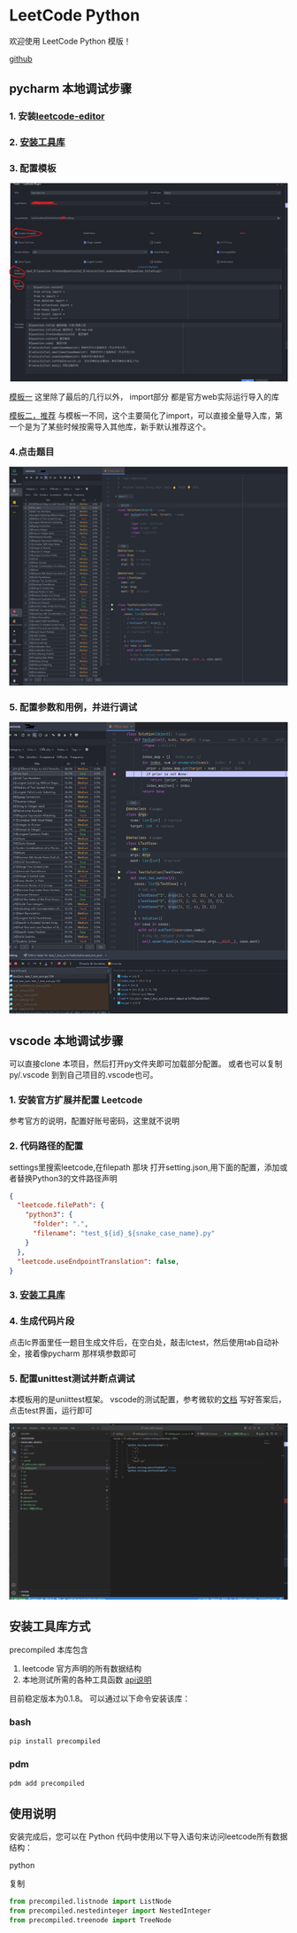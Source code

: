 # LeetCode Python 

欢迎使用 LeetCode Python 模版！

[github](https://github.com/zonewave/leetcode-precompiled)

## pycharm 本地调试步骤

### 1. 安装[leetcode-editor](https://github.com/shuzijun/leetcode-editor)

### 2. [安装工具库](#安装工具库方式)

### 3. 配置模板

![settingimag](./img/templatesetting.jpg)

[模板一](./jetbrain_editor_template.md)
这里除了最后的几行以外， import部分 都是官方web实际运行导入的库

[模板二，推荐](./jetbrain_editor_template2.md)
与模板一不同，这个主要简化了import，可以直接全量导入库，第一个是为了某些时候按需导入其他库，新手默认推荐这个。

### 4.点击题目

![init](./img/init.jpg)

### 5. 配置参数和用例，并进行调试

![debug](./img/debug.jpg)

## vscode 本地调试步骤

可以直接clone 本项目，然后打开py文件夹即可加载部分配置。
或者也可以复制py/.vscode 到到自己项目的.vscode也可。
### 1. 安装官方扩展并配置 Leetcode

参考官方的说明，配置好账号密码，这里就不说明

### 2. 代码路径的配置

settings里搜索leetcode,在filepath 那块 打开setting.json,用下面的配置，添加或者替换Python3的文件路径声明

```json
{
  "leetcode.filePath": {
    "python3": {
      "folder": ".",
      "filename": "test_${id}_${snake_case_name}.py"
    }
  },
  "leetcode.useEndpointTranslation": false,
}
```

### 3. [安装工具库](#安装工具库方式)

### 4. 生成代码片段

点击lc界面里任一题目生成文件后，在空白处，敲击lctest，然后使用tab自动补全，接着像pycharm 那样填参数即可

### 5. 配置unittest测试并断点调试

本模板用的是uniittest框架。
vscode的测试配置，参考微软的[文档](https://vscode.github.net.cn/docs/python/testing#_configure-tests)
写好答案后，点击test界面，运行即可

![运行](./img/vscode_run.gif)

## 安装工具库方式
precompiled
本库包含

1. leetcode 官方声明的所有数据结构
2. 本地测试所需的各种工具函数 [api说明](#常用数据结构和方法)

目前稳定版本为0.1.8。
可以通过以下命令安装该库：

### bash

``` sh
pip install precompiled  
```  

### pdm

```sh  
pdm add precompiled
```  

## 使用说明

安装完成后，您可以在 Python 代码中使用以下导入语句来访问leetcode所有数据结构：

python

复制

```python  
from precompiled.listnode import ListNode
from precompiled.nestedinteger import NestedInteger
from precompiled.treenode import TreeNode
```  

